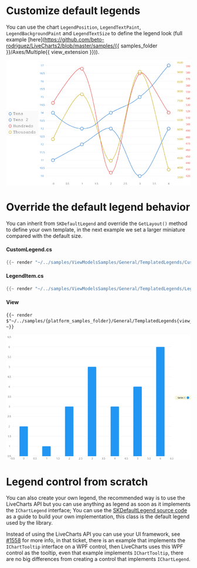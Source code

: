 # Customize default legends

You can use the chart `LegendPosition`, `LegendTextPaint`, `LegendBackgroundPaint` and `LegendTextSize` to 
define the legend look (full example [here](https://github.com/beto-rodriguez/LiveCharts2/blob/master/samples/{{ samples_folder }}/Axes/Multiple{{ view_extension }})).

![custom](https://raw.githubusercontent.com/beto-rodriguez/LiveCharts2/dev/docs/_assets/legend-custom-style.png)

# Override the default legend behavior

You can inherit from `SKDefaultLegend` and override the `GetLayout()` method to define your own template,
in the next example we set a larger miniature compared with the default size.

#### CustomLegend.cs

```csharp
{{~ render "~/../samples/ViewModelsSamples/General/TemplatedLegends/CustomLegend.cs" ~}}
```

#### LegendItem.cs

```csharp
{{~ render "~/../samples/ViewModelsSamples/General/TemplatedLegends/LegendItem.cs" ~}}
```

#### View

```
{{~ render $"~/../samples/{platform_samples_folder}/General/TemplatedLegends{view_extension}" ~}}
```

![custom legend](https://raw.githubusercontent.com/beto-rodriguez/LiveCharts2/dev/docs/_assets/legend-custom-template.png)

# Legend control from scratch

You can also create your own legend, the recommended way is to use the LiveCharts API but you can
use anything as legend as soon as it implements the `IChartLegend` interface; You can use the [SKDefaultLegend source code](https://github.com/beto-rodriguez/LiveCharts2/blob/master/src/skiasharp/LiveChartsCore.SkiaSharp/SKCharts/SKDefaultLegend.cs) as a guide to build your own implementation, this class is the default legend used by the library.

Instead of using the LiveCharts API you can use your UI framework, 
see [#1558](https://github.com/beto-rodriguez/LiveCharts2/issues/1558) for more info, in that ticket, there is an example 
that implements the `IChartTooltip` interface on a WPF control, then LiveCharts uses this WPF control as the tooltip, even
that example implements `IChartTooltip`, there are no big differences from creating a control that implements `IChartLegend`.
